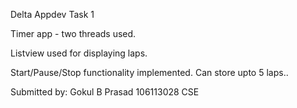 Delta Appdev Task 1

Timer app - two threads used.

Listview used for displaying laps.

Start/Pause/Stop functionality implemented.
Can store upto 5 laps..


Submitted by:
Gokul B Prasad 
106113028
CSE
